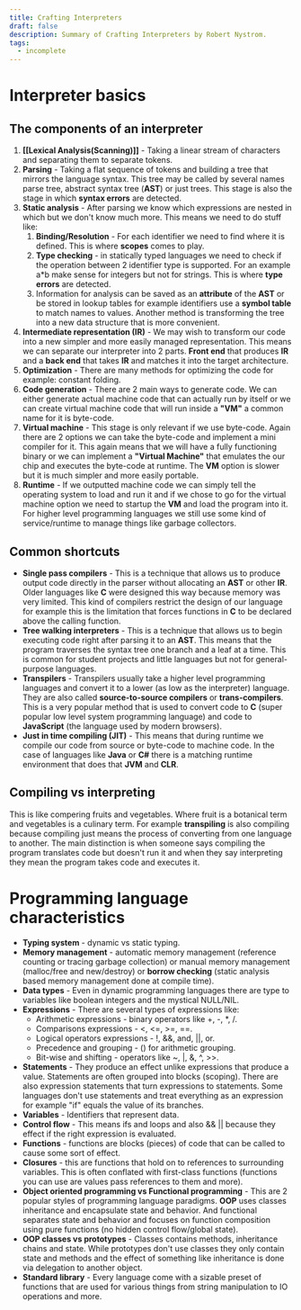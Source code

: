 ```yaml
---
title: Crafting Interpreters
draft: false
description: Summary of Crafting Interpreters by Robert Nystrom.
tags:
  - incomplete
---
```

# Interpreter basics
## The components of an interpreter
1) **[[Lexical Analysis(Scanning)]]** - Taking a linear stream of characters and separating them to separate tokens.
2) **Parsing** - Taking a flat sequence of tokens and building a tree that mirrors the language syntax. This tree may be called by several names parse tree, abstract syntax tree (**AST**) or just trees. This stage is also the stage in which **syntax errors** are detected.
3) **Static analysis** - After parsing we know which expressions are nested in which but we don't know much more. This means we need to do stuff like:
	1. **Binding/Resolution** - For each identifier we need to find where it is defined. This is where **scopes** comes to play.
	2. **Type checking** - in statically typed languages we need to check if the operation between 2 identifier type is supported. For an example a*b make sense for integers but not for strings. This is where **type errors** are detected.
	3. Information for analysis can be saved as an **attribute** of the **AST** or be stored in lookup tables for example identifiers use a **symbol table** to match names to values. Another method is transforming the tree into a new data structure that is more convenient.
4) **Intermediate representation (IR)** - We may wish to transform our code into a new simpler and more easily managed representation. This means we can separate our interpreter into 2 parts. **Front end** that produces **IR** and a **back end** that takes **IR** and matches it into the target architecture.
5) **Optimization** - There are many methods for optimizing the code for example: constant folding.
6) **Code generation** - There are 2 main ways to generate code. We can either generate actual machine code that can actually run by itself or we can create virtual machine code that will run inside a **"VM"** a common name for it is byte-code.
7) **Virtual machine** - This stage is only relevant if we use byte-code. Again there are 2 options we can take the byte-code and implement a mini compiler for it. This again means that we will have a fully functioning binary or we can implement a **"Virtual Machine"** that emulates the our chip and executes the byte-code at runtime. The **VM** option is slower but it is much simpler and more easily portable.
8) **Runtime** - If we outputted machine code we can simply tell the operating system to load and run it and if we chose to go for the virtual machine option we need to startup the **VM** and load the program into it. For higher level programming languages we still use some kind of service/runtime to manage things like garbage collectors.

## Common shortcuts
* **Single pass compilers** - This is a technique that allows us to produce output code directly in the parser without allocating an **AST** or other **IR**. Older languages like **C** were designed this way because memory was very limited. This kind of compilers restrict the design of our language for example this is the limitation that forces functions in **C** to be declared above the calling function.
* **Tree walking interpreters** - This is a technique that allows us to begin executing code right after parsing it to an **AST**. This means that the program traverses the syntax tree one branch and a leaf at a time. This is common for student projects and little languages but not for general-purpose languages.
* **Transpilers** - Transpilers usually take a higher level programming languages and convert it to a lower (as low as the interpreter) language. They are also called **source-to-source compilers** or **trans-compilers**. This is a very popular method that is used to convert code to **C** (super popular low level system programming language) and code to **JavaScript** (the language used by modern browsers).
* **Just in time compiling (JIT)** - This means that during runtime we compile our code from source or byte-code to machine code. In the case of languages like **Java** or **C#** there is a matching runtime environment that does that **JVM** and **CLR**.

## Compiling vs interpreting
This is like compering fruits and vegetables. Where fruit is a botanical term and vegetables is a culinary term. For example **transpiling** is also compiling because compiling just means the process of converting from one language to another.
The main distinction is when someone says compiling the program translates code but doesn't run it and when they say interpreting they mean the program takes code and executes it.

# Programming language characteristics
* **Typing system** - dynamic vs static typing. 
* **Memory management** - automatic memory management (reference counting or tracing garbage collection) or manual memory management (malloc/free and new/destroy) or **borrow checking** (static analysis based memory management done at compile time).
* **Data types** - Even in dynamic programming languages there are type to variables like boolean integers and the mystical NULL/NIL.
* **Expressions** - There are several types of expressions like: 
	* Arithmetic expressions - binary operators like +, -, *, /.
	* Comparisons expressions - <, <=, >=, \==.
	* Logical operators expressions - !, &&, and, ||, or.
	* Precedence and grouping - () for arithmetic grouping.
	* Bit-wise and shifting - operators like ~, |, &, ^, >>.
* **Statements** - They produce an effect unlike expressions that produce a value. Statements are often grouped into blocks (scoping).  There are also expression statements that turn expressions to statements. Some languages don't use statements and treat everything as an expression for example "if" equals the value of its branches.
* **Variables** - Identifiers that represent data.
* **Control flow** - This means ifs and loops and also && || because they effect if the right expression is evaluated.
* **Functions** - functions are blocks (pieces) of code that can be called to cause some sort of effect.
* **Closures** - this are functions that hold on to references to surrounding variables. This is often conflated with first-class functions (functions you can use are values pass references to them and more).
* **Object oriented programming vs Functional programming** - This are 2 popular styles of programming language paradigms. **OOP** uses classes inheritance and encapsulate state and behavior. And functional separates state and behavior and focuses on function composition using pure functions (no hidden control flow/global state).
* **OOP classes vs prototypes** - Classes contains methods, inheritance chains and state. While prototypes don't use classes they only contain state and methods and the effect of something like inheritance is done via delegation to another object.
* **Standard library** - Every language come with a sizable preset of functions that are used for various things from string manipulation to IO operations and more.